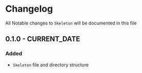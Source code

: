 # Changelog

All Notable changes to `Skeleton` will be documented in this file

## 0.1.0 - CURRENT_DATE

### Added
- `Skeleton` file and directory structure